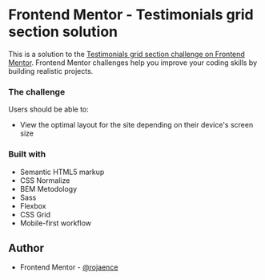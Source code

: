 # Frontend Mentor - Testimonials grid section solution

This is a solution to the [Testimonials grid section challenge on Frontend Mentor](https://www.frontendmentor.io/challenges/testimonials-grid-section-Nnw6J7Un7). Frontend Mentor challenges help you improve your coding skills by building realistic projects. 


### The challenge

Users should be able to:

- View the optimal layout for the site depending on their device's screen size


### Built with

- Semantic HTML5 markup
- CSS Normalize
- BEM Metodology
- Sass
- Flexbox
- CSS Grid
- Mobile-first workflow

## Author

- Frontend Mentor - [@rojaence](https://www.frontendmentor.io/profile/rojaence)